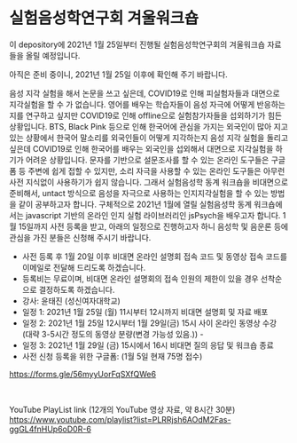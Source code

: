 # 실험음성학연구회 겨울워크숍 

이 depository에 2021년 1월 25일부터 진행될 실험음성학연구회의 겨울워크숍 자료들을 올릴 예정입니다.

아직은 준비 중이니,  2021년 1월 25일 이후에 확인해 주기 바랍니다. 

음성 지각 실험을 해서 논문을 쓰고 싶은데, COVID19로 인해 피실험자들과 대면으로 지각실험을 할 수 가 없습니다. 영어를 배우는 학습자들이 음성 자극에 어떻게 반응하는 지를 연구하고 싶지만 COVID19로 인해 offline으로 실험참가자들을 섭외하기가 힘든 상황입니다. BTS, Black Pink 등으로 인해 한국어에 관심을 가지는 외국인이 많아 지고 있는 상황에서 한국어 말소리를 외국인들이 어떻게 지각하는지 음성 지각 실험을 돌리고 싶은데 COVID19로 인해 한국어를 배우는 외국인을 섭외해서 대면으로 지각실험을 하기가 어려운 상황입니다. 문자를 기반으로 설문조사를 할 수 있는 온라인 도구들은 구글폼 등 주변에 쉽게 접할 수 있지만, 소리 자극을 사용할 수 있는 온라인 도구들은 아무런 사전 지식없이 사용하기가 쉽지 않습니다. 그래서 실험음성학 동계 워크숍을 비대면으로 준비해서, untact 방식으로 음성을 자극으로 사용하는 인지지각실험을 할 수 있는 방법을 같이 공부하고자 합니다. 구체적으로 2021년 1월에 열릴 실험음성학 동계 워크숍에서는 javascript 기반의 온라인 인지 실험 라이브러리인 jsPsych을 배우고자 합니다. 1월 15일까지 사전 등록을 받고, 아래의 일정으로 진행하고자 하니 음성학 및 음운론 등에 관심을 가진 분들은 신청해 주시기 바랍니다. 

- 사전 등록 후 1월 20일 이후 비대면 온라인 설명회 접속 코드 및 동영상 접속 코드를 이메일로 전달해 드리도록 하겠습니다.
- 등록비는 무료이며, 비대면 온라인 설명회의 접속 인원의 제한이 있을 경우 선착순으로 결정하도록 하겠습니다. 
- 강사: 윤태진 (성신여자대학교)
- 일정 1: 2021년 1월 25일 (월) 11시부터 12시까지 비대면 설명회 및 자료 배포
- 일정 2: 2021년 1월 25일 12시부터 1월 29일(금) 15시 사이 온라인 동영상 수강 (대략 3-5시간 정도의 동영상 분량(변경 가능성 있음.)) -
- 일정 3: 2021년 1월 29일 (금) 15시에서 16시 비대면 질의 응답 및 워크숍 종료 
- 사전 신청 등록을 위한 구글폼: (1월 5일 현재 75명 접수)

<a href="https://forms.gle/56myyUorFqSXfQWe6">https://forms.gle/56myyUorFqSXfQWe6</a> </p><br />


YouTube PlayList link (12개의 YouTube 영상 자료, 약 8시간 30분)
https://www.youtube.com/playlist?list=PLRRjsh6AOdM2Fas-ggGL4fnHUp6oD0R-6





